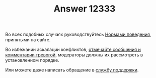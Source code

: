 ﻿---
title: "Answer 12333"
se.owner.user_id: 176217
se.owner.display_name: "αλεχολυτ"
se.owner.link: "https://ru.meta.stackoverflow.com/users/176217/%ce%b1%ce%bb%ce%b5%cf%87%ce%bf%ce%bb%cf%85%cf%84"
se.answer_id: 12333
se.question_id: 12332
se.post_type: answer
se.is_accepted: False
---
<p>Во всех подобных случаях руководствуйтесь <a href="https://ru.stackoverflow.com/conduct">Нормами поведения</a>, принятыми на сайте.</p>
<p>Во избежании эскалации конфликтов, <a href="https://ru.meta.stackoverflow.com/q/6384/176217">отмечайте сообщения и комментарии тревогой</a>, модераторы должны их рассмотреть в установленном порядке.</p>
<p>Или можете даже написать обращение в <a href="https://ru.stackoverflow.com/contact">службу поддержки</a>.</p>
